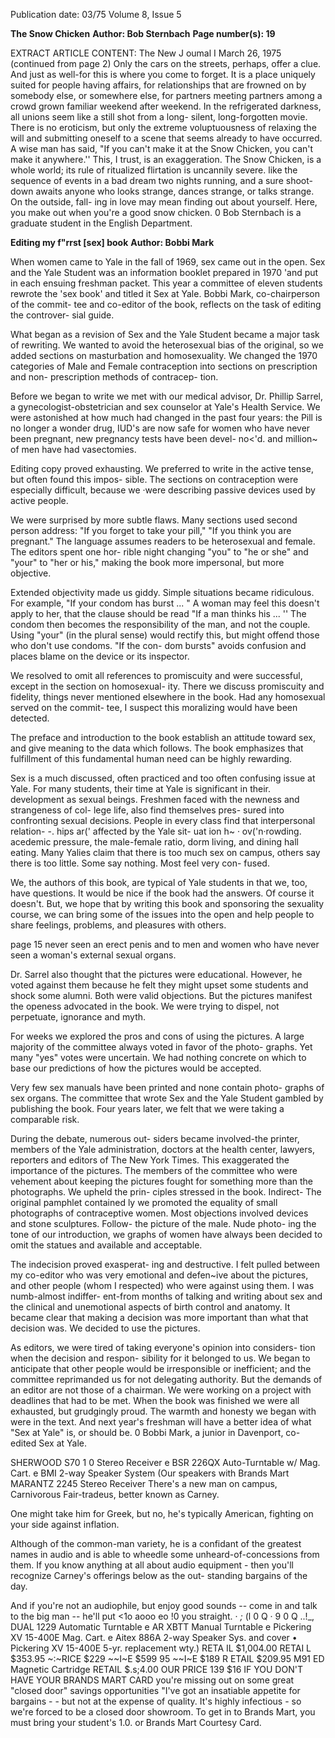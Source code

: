 Publication date: 03/75
Volume 8, Issue 5

**The Snow Chicken**
**Author: Bob Sternbach**
**Page number(s): 19**

EXTRACT ARTICLE CONTENT:
The New J oumal I March 26, 1975 
(continued from page 2) 
Only the cars on the streets, perhaps, 
offer a clue. And just as well-for 
this is where you come to forget. It is 
a place uniquely suited for people 
having affairs, for relationships that 
are frowned on by somebody else, or 
somewhere else, for partners meeting 
partners among a crowd grown 
familiar weekend after weekend. In 
the refrigerated darkness, all unions 
seem like a still shot from a long-
silent, long-forgotten movie. There is 
no eroticism, but only the extreme 
voluptuousness of relaxing the will 
and submitting oneself to a scene 
that seems already to have occurred. 
A wise man has said, "If you can't 
make it at the Snow Chicken, you 
can't make it anywhere.'' This, I 
trust, is an exaggeration. The Snow 
Chicken, is a whole world; its rule of 
ritualized flirtation is uncannily 
severe. like the sequence of events in 
a bad dream two nights running, and 
a sure shoot-down awaits anyone 
who looks strange, dances strange, 
or talks strange. On the outside, fall-
ing in love may mean finding out 
about yourself. Here, you make out 
when you're a good snow chicken. 0
Bob Sternbach is a graduate 
student in the English Department.


**Editing my f"rrst [sex] book**
**Author: Bobbi Mark**

When women came to Yale in the fall 
of 1969, sex came out in the open. 
Sex and the Yale Student was an 
information booklet prepared in 1970 
'and put in each ensuing freshman 
packet. This year a committee of 
eleven students rewrote the 'sex 
book' and titled it Sex at Yale. Bobbi 
Mark, co-chairperson of the commit-
tee and co-editor of the book, reflects 
on the task of editing the controver-
sial guide. 

What began as a revision of Sex 
and the Yale Student became a 
major task of rewriting. We wanted 
to avoid the heterosexual bias of the 
original, so we added sections on 
masturbation and homosexuality. 
We changed the 1970 categories of 
Male and Female contraception into 
sections on prescription and non-
prescription methods of contracep-
tion. 

Before we began to write we met 
with our medical advisor, Dr. Phillip 
Sarrel, a gynecologist-obstetrician 
and sex counselor at Yale's Health 
Service. We were astonished at how 
much had changed in the past four 
years: the Pill is no longer a wonder 
drug, IUD's are now safe for women 
who have never been pregnant, new 
pregnancy tests have been devel-
no<'d. and million~ of men have had 
vasectomies. 

Editing copy proved exhausting. 
We preferred to write in the active 
tense, but often found this impos-
sible. The sections on contraception 
were especially difficult, because we 
·were describing passive devices used 
by active people. 

We were surprised by more subtle 
flaws. Many sections used second 
person address: "If you forget to 
take your pill," "If you think you are 
pregnant." The language assumes 
readers to be heterosexual and 
female. The editors spent one hor-
rible night changing "you" to "he or 
she" and "your" to "her or his," 
making the book more impersonal, 
but more objective. 

Extended objectivity made us 
giddy. Simple situations became 
ridiculous. For example, "If your 
condom has burst ... " A woman may 
feel this doesn't apply to her, that 
the clause should be read "If a man 
thinks his ... '' The condom then 
becomes the responsibility of the 
man, and not the couple. Using 
"your" (in the plural sense) would 
rectify this, but might offend those 
who don't use condoms. "If the con-
dom bursts" avoids confusion and 
places blame on the device or its 
inspector. 

We resolved to omit all references 
to promiscuity and were successful, 
except in the section on homosexual-
ity. There we discuss promiscuity 
and fidelity, things never mentioned 
elsewhere in the book. Had any 
homosexual served on the commit-
tee, I suspect this moralizing would 
have been detected. 

The preface and introduction to 
the book establish an attitude 
toward sex, and give meaning to the 
data which follows. The book 
emphasizes that fulfillment of this 
fundamental human need can be 
highly rewarding. 

Sex is a much discussed, often 
practiced and too often confusing 
issue at Yale. For many students, 
their time at Yale is significant in 
their. development as sexual 
beings. Freshmen faced with the 
newness and strangeness of col-
lege life, also find themselves pres-
sured into confronting sexual 
decisions. People in every class 
find that interpersonal relation-
-. hips ar(' affected by the Yale sit-
uat ion h~ · ov('n·rowding. acedemic 
pressure, the male-female ratio, 
dorm living, and dining hall 
eating. Many Yalies claim that 
there is too much sex on campus, 
others say there is too little. Some 
say nothing. Most feel very con-
fused. 

We, the authors of this book, 
are typical of Yale students in that 
we, too, have questions. It would 
be nice if the book had the 
answers. Of course it doesn't. But, 
we hope that by writing this book 
and sponsoring the sexuality 
course, we can bring some of the 
issues into the open and help 
people to share feelings, problems, 
and pleasures with others. 

page 15
never seen an erect penis and to men 
and women who have never seen a 
woman's external sexual organs. 

Dr. Sarrel also thought that the 
pictures were educational. However, 
he voted against them because he 
felt they might upset some students 
and shock some alumni. Both were 
valid objections. But the pictures 
manifest the openess advocated in 
the book. We were trying to dispel, 
not perpetuate, ignorance and myth. 

For weeks we explored the pros 
and cons of using the pictures. A 
large majority of the committee 
always voted in favor of the photo-
graphs. Yet many "yes" votes were 
uncertain. We had nothing concrete 
on which to base our predictions of 
how the pictures would be accepted. 

Very few sex manuals have been 
printed and none contain photo-
graphs of sex organs. The committee 
that wrote Sex and the Yale Student 
gambled by publishing the book. 
Four years later, we felt that we were 
taking a comparable risk. 

During the debate, numerous out-
siders became involved-the printer, 
members of the Yale administration, 
doctors at the health center, lawyers, 
reporters and editors of The New 
York Times. This exaggerated the 
importance of the pictures. The 
members of the committee who were 
vehement about keeping the pictures 
fought for something more than the 
photographs. We upheld the prin-
ciples stressed in the book. Indirect-
The original pamphlet contained 
ly we promoted the equality of 
small photographs of contraceptive 
women. Most objections involved 
devices and stone sculptures. Follow-
the picture of the male. Nude photo-
ing the tone of our introduction, we 
graphs of women have always been 
decided to omit the statues and 
available and acceptable. 

The indecision proved exasperat-
ing and destructive. I felt pulled 
between my co-editor who was very 
emotional and defen~ive about the 
pictures, and other people (whom I 
respected) who were against using 
them. I was numb-almost indiffer-
ent-from months of talking and 
writing about sex and the clinical 
and unemotional aspects of birth 
control and anatomy. It became clear 
that making a decision was more 
important than what that decision 
was. We decided to use the pictures. 

As editors, we were tired of taking 
everyone's opinion into considers-
tion when the decision and respon-
sibility for it belonged to us. We 
began to anticipate that other people 
would be irresponsible or inefficient; 
and the committee reprimanded us 
for not delegating authority. But the 
demands of an editor are not those of 
a chairman. We were working on a 
project with deadlines that had to be 
met. When the book was finished we 
were all exhausted, but grudgingly 
proud. The warmth and honesty we 
began with were in the text. And 
next year's freshman will have a 
better idea of what "Sex at Yale" is, 
or should be. 0
Bobbi Mark, a junior in Davenport, 
co-edited Sex at Yale.



SHERWOOD 
S70 1 0 Stereo Receiver 
e BSR 226QX Auto-Turntable w/ 
Mag. Cart. 
e BMI 2-way Speaker System 
(Our speakers with Brands Mart 
MARANTZ 
2245 Stereo Receiver 
There's a new man on campus, Carnivorous Fair-tradeus, better known as 
Carney. 

One might take him for Greek, but no, he's typically American, 
fighting on your side against inflation. 

Although of the common-man 
variety, he is a confidant of the greatest names in audio and is able to 
wheedle some unheard-of-concessions from them. If you know anything 
at all about audio equipment - then you'll 
recognize Carney's offerings below as the out-
standing bargains of the day. 

And if you're 
not an audiophile, but enjoy good sounds --
come in and talk to the big man -- he'll put 
<1o 
aooo 
eo 
!0 
you straight. 
· _;_ (l 0 Q · 9 0 Q 
..!_, 
DUAL 
1229 Automatic Turntable 
e AR XBTT Manual Turntable 
e Pickering XV 15-400E Mag. Cart. 
e Aitex 886A 2-way Speaker Sys. 
and cover 
• Pickering XV 15-400E 
5-yr. replacement wty.) 
RETA IL $1,004.00 
RETAI L $353.95 
~:~RICE $229 ~~I~E $599
95 
~~I~E $189 
R ETAIL $209.95 
M91 ED Magnetic Cartridge 
RETAIL $.s;4.00 
OUR 
PRICE 
139 $16 
IF YOU DON'T HAVE YOUR 
BRANDS MART CARD 
you're missing out on some great 
"closed door" savings opportunities 
"I've got an insatiable appetite 
for bargains - - but not at the 
expense of quality. It's highly 
infectious - so we're forced to be 
a closed door showroom. 
To get in to 
Brands Mart, 
you must bring 
your student's 1.0. 
or Brands Mart 
Courtesy Card.